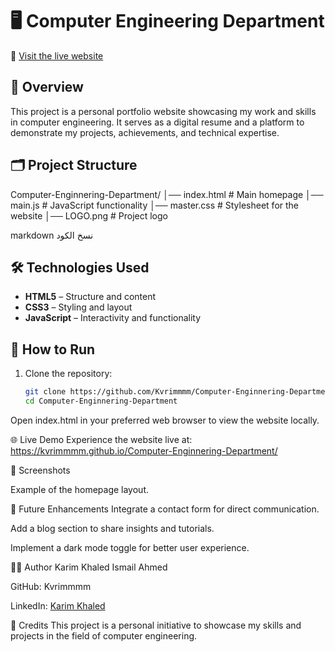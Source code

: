 # 🖥️ Computer Engineering Department

🔗 [Visit the live website](https://kvrimmmm.github.io/Computer-Enginnering-Department/)

## 📌 Overview

This project is a personal portfolio website showcasing my work and skills in computer engineering. It serves as a digital resume and a platform to demonstrate my projects, achievements, and technical expertise.

## 🗂️ Project Structure

Computer-Enginnering-Department/
│── index.html # Main homepage
│── main.js # JavaScript functionality
│── master.css # Stylesheet for the website
│── LOGO.png # Project logo

markdown
نسخ الكود

## 🛠️ Technologies Used

- **HTML5** – Structure and content
- **CSS3** – Styling and layout
- **JavaScript** – Interactivity and functionality

## 🚀 How to Run

1. Clone the repository:
   ```bash
   git clone https://github.com/Kvrimmmm/Computer-Enginnering-Department.git
   cd Computer-Enginnering-Department
Open index.html in your preferred web browser to view the website locally.

🌐 Live Demo
Experience the website live at: https://kvrimmmm.github.io/Computer-Enginnering-Department/

📸 Screenshots

Example of the homepage layout.

🔮 Future Enhancements
Integrate a contact form for direct communication.

Add a blog section to share insights and tutorials.

Implement a dark mode toggle for better user experience.

👨‍💻 Author
Karim Khaled Ismail Ahmed

GitHub: Kvrimmmm

LinkedIn: [Karim Khaled](https://www.linkedin.com/in/karim-khaled-b17170329/)

📜 Credits
This project is a personal initiative to showcase my skills and projects in the field of computer engineering.
